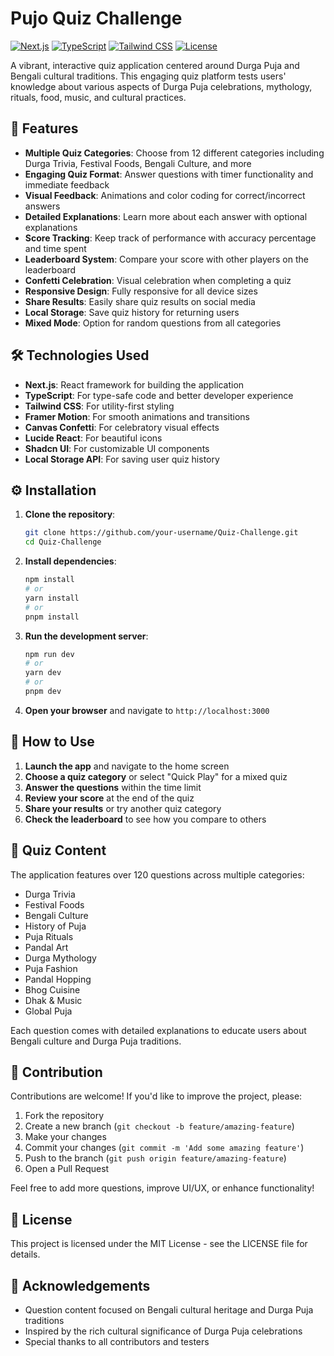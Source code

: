 # Pujo Quiz Challenge

[![Next.js](https://img.shields.io/badge/Next.js-14-blueviolet)](https://nextjs.org/)
[![TypeScript](https://img.shields.io/badge/TypeScript-5.0-blue)](https://www.typescriptlang.org/)
[![Tailwind CSS](https://img.shields.io/badge/Tailwind_CSS-3.0-38B2AC)](https://tailwindcss.com/)
[![License](https://img.shields.io/badge/License-MIT-green.svg)](LICENSE)

A vibrant, interactive quiz application centered around Durga Puja and Bengali cultural traditions. This engaging quiz platform tests users' knowledge about various aspects of Durga Puja celebrations, mythology, rituals, food, music, and cultural practices.

## 🌟 Features

- **Multiple Quiz Categories**: Choose from 12 different categories including Durga Trivia, Festival Foods, Bengali Culture, and more
- **Engaging Quiz Format**: Answer questions with timer functionality and immediate feedback
- **Visual Feedback**: Animations and color coding for correct/incorrect answers
- **Detailed Explanations**: Learn more about each answer with optional explanations
- **Score Tracking**: Keep track of performance with accuracy percentage and time spent
- **Leaderboard System**: Compare your score with other players on the leaderboard
- **Confetti Celebration**: Visual celebration when completing a quiz
- **Responsive Design**: Fully responsive for all device sizes
- **Share Results**: Easily share quiz results on social media
- **Local Storage**: Save quiz history for returning users
- **Mixed Mode**: Option for random questions from all categories

## 🛠️ Technologies Used

- **Next.js**: React framework for building the application
- **TypeScript**: For type-safe code and better developer experience
- **Tailwind CSS**: For utility-first styling
- **Framer Motion**: For smooth animations and transitions
- **Canvas Confetti**: For celebratory visual effects
- **Lucide React**: For beautiful icons
- **Shadcn UI**: For customizable UI components
- **Local Storage API**: For saving user quiz history

## ⚙️ Installation

1. **Clone the repository**:
   ```bash
   git clone https://github.com/your-username/Quiz-Challenge.git
   cd Quiz-Challenge
   ```

2. **Install dependencies**:
   ```bash
   npm install
   # or
   yarn install
   # or
   pnpm install
   ```

3. **Run the development server**:
   ```bash
   npm run dev
   # or
   yarn dev
   # or
   pnpm dev
   ```

4. **Open your browser** and navigate to `http://localhost:3000`

## 🚀 How to Use

1. **Launch the app** and navigate to the home screen
2. **Choose a quiz category** or select "Quick Play" for a mixed quiz
3. **Answer the questions** within the time limit
4. **Review your score** at the end of the quiz
5. **Share your results** or try another quiz category
6. **Check the leaderboard** to see how you compare to others

## 🧠 Quiz Content

The application features over 120 questions across multiple categories:

- Durga Trivia
- Festival Foods
- Bengali Culture
- History of Puja
- Puja Rituals
- Pandal Art
- Durga Mythology
- Puja Fashion
- Pandal Hopping
- Bhog Cuisine
- Dhak & Music
- Global Puja

Each question comes with detailed explanations to educate users about Bengali culture and Durga Puja traditions.

## 🤝 Contribution

Contributions are welcome! If you'd like to improve the project, please:

1. Fork the repository
2. Create a new branch (`git checkout -b feature/amazing-feature`)
3. Make your changes
4. Commit your changes (`git commit -m 'Add some amazing feature'`)
5. Push to the branch (`git push origin feature/amazing-feature`)
6. Open a Pull Request

Feel free to add more questions, improve UI/UX, or enhance functionality!

## 📜 License

This project is licensed under the MIT License - see the LICENSE file for details.

## 🙏 Acknowledgements

- Question content focused on Bengali cultural heritage and Durga Puja traditions
- Inspired by the rich cultural significance of Durga Puja celebrations
- Special thanks to all contributors and testers
